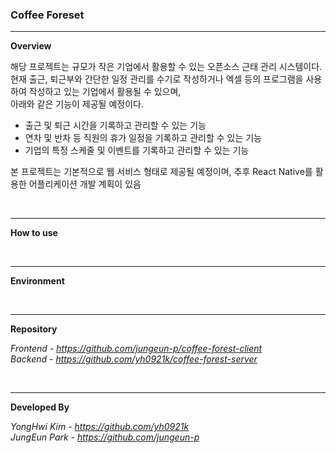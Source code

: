 ### Coffee Foreset

***

**Overview** 

해당 프로젝트는 규모가 작은 기업에서 활용할 수 있는 오픈소스 근태 관리 시스템이다.  
현재 출근, 퇴근부와 간단한 일정 관리를 수기로 작성하거나 엑셀 등의 프로그램을 사용하여 작성하고 있는 기업에서 활용될 수 있으며,    
아래와 같은 기능이 제공될 예정이다.    

- 출근 및 퇴근 시간을 기록하고 관리할 수 있는 기능
- 연차 및 반차 등 직원의 휴가 일정을 기록하고 관리할 수 있는 기능
- 기업의 특정 스케줄 및 이벤트를 기록하고 관리할 수 있는 기능

본 프로젝트는 기본적으로 웹 서비스 형태로 제공될 예정이며, 추후 React Native를 활용한 어플리케이션 개발 계획이 있음

<br>

***

**How to use**

<br>

***

**Environment**

<br>

***

**Repository**

*Frontend* - *https://github.com/jungeun-p/coffee-forest-client*   
*Backend*  - *https://github.com/yh0921k/coffee-forest-server*

<br>

***

**Developed By**

*YongHwi Kim* - *https://github.com/yh0921k*     
*JungEun Park* - *https://github.com/jungeun-p* 

<br>

